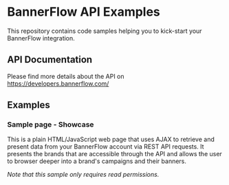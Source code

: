 # BannerFlow API Examples
This repository contains code samples helping you to kick-start your BannerFlow integration.

## API Documentation
Please find more details about the API on https://developers.bannerflow.com/

## Examples
### Sample page - Showcase
This is a plain HTML/JavaScript web page that uses AJAX to retrieve and present data from your BannerFlow account via REST API requests. It presents the brands that are accessible through the API and allows the user to browser deeper into a brand's campaigns and their banners.

*Note that this sample only requires read permissions.*
